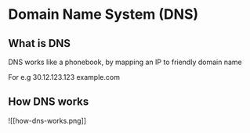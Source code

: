 # Domain Name System (DNS)

## What is DNS
DNS works like a phonebook, by mapping an IP to friendly domain name

For e.g
30.12.123.123 				example.com

## How DNS works

![[how-dns-works.png]]


